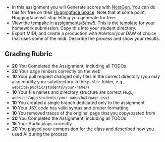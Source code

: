 - In this assignment you will Generate scores with [NotaGen](https://github.com/ElectricAlexis/NotaGen). You can do this for free on their [Huggingface Space](https://huggingface.co/spaces/ElectricAlexis/NotaGen). Note that at some point, Huggingface will stop letting you generate for free.
- View the tempalte in [assignments/5/hw5](/assignments/5/hw5/). This is the template for your homework submission. Copy this into your student directory.
- Export MIDI, and create a production with Ableton/your DAW of choice that uses some of the midi. Describe the process and show your results. 

## Grading Rubric

- **20** You Completed the Assignment, including all TODOs
- **20** Your page renders correctly on the web
- **10** Your pull request changed only files in the correct directory (you may also modify your subdirectory in the `public` folder, e.g., `website/public/students/your-name/`)
- **10** Your file names and directory structure are correct (e.g., `website/app/students/your-name/hw4/page.jsx`)
- **10** You created a single branch dedicated only to the assignment
- **10** Your JSX code has valid syntax and proper formatting
- **10** You removed traces of the original page that you copy/pasted from
- **20** You Completed the Assignment, including all TODOs
- **15** Your Audio plays correctly
- **20** You played your composition for the class and described how you used AI during the process

